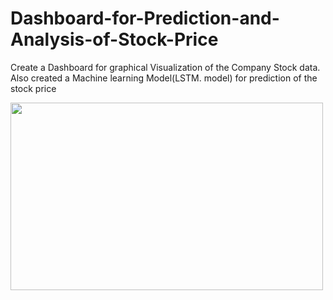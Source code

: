 # Dashboard-for-Prediction-and-Analysis-of-Stock-Price
Create a Dashboard for graphical Visualization of the Company Stock data. Also created a Machine learning Model(LSTM. model) for prediction of the stock price

<img src="https://d2h0cx97tjks2p.cloudfront.net/blogs/wp-content/uploads/sites/2/2020/05/Stock-Price-Prediction-project-dashboard.gif" width="500" height="300" />
